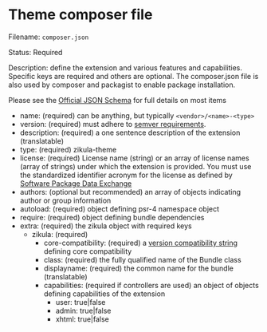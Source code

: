 # Theme composer file

Filename: `composer.json`

Status: Required

Description: define the extension and various features and capabilities. Specific keys are required and others are optional.
The composer.json file is also used by composer and packagist to enable package installation.

Please see the [Official JSON Schema](https://getcomposer.org/doc/04-schema.md) for full details on most items

- name: (required) can be anything, but typically `<vendor>/<name>-<type>`
- version: (required) must adhere to [semver requirements](http://semver.org).
- description: (required) a one sentence description of the extension (translatable)
- type: (required) zikula-theme
- license: (required) License name (string) or an array of license names (array of strings) under which the extension 
  is provided. You must use the standardized identifier acronym for the license as defined by 
  [Software Package Data Exchange](http://spdx.org/licenses/)
- authors: (optional but recommended) an array of objects indicating author or group information
- autoload: (required) object defining psr-4 namespace object
- require: (required) object defining bundle dependencies
- extra: (required) the zikula object with required keys
   - zikula: (required)
     - core-compatibility: (required) a [version compatibility string](https://getcomposer.org/doc/01-basic-usage.md#package-versions) defining core compatibility
     - class: (required) the fully qualified name of the Bundle class
     - displayname: (required) the common name for the bundle (translatable)
     - capabilities: (required if controllers are used) an object of objects defining capabilities of the extension
         - user: true|false
         - admin: true|false
         - xhtml: true|false

